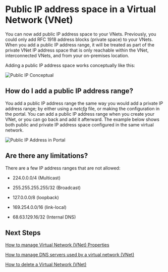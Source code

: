 <properties 
   pageTitle="How to use public IP addresses in a virtual network"
   description="Learn how to configure a virtual network to use public IP addresses"
   services="virtual-network"
   documentationCenter="na"
   authors="telmosampaio"
   manager="carmonm"
   editor="tysonn" />
<tags
	ms.service="virtual-network"
	ms.date="12/11/2015"
	wacn.date=""/>

# Public IP address space in a Virtual Network (VNet)

You can now add public IP address space to your VNets. Previously, you could only add RFC 1918 address blocks (private space) to your VNets. When you add a public IP address range, it will be treated as part of the private VNet IP address space that is only reachable within the VNet, interconnected VNets, and from your on-premises location.

Adding a public IP address space works conceptually like this:

![Public IP Conceptual](./media/virtual-networks-public-ip-within-vnet/IC775683.jpg)

## How do I add a public IP address range?

You add a public IP address range the same way you would add a private IP address range; by either using a *netcfg* file, or making the configuration in the portal. You can add a public IP address range when you create your VNet, or you can go back and add it afterward. The example below shows both public and private IP address space configured in the same virtual network.

![Public IP Address in Portal](./media/virtual-networks-public-ip-within-vnet/IC775684.png)

## Are there any limitations?

There are a few IP address ranges that are not allowed:

- 224.0.0.0/4 (Multicast)

- 255.255.255.255/32 (Broadcast)

- 127.0.0.0/8 (loopback)

- 169.254.0.0/16 (link-local)

- 68.63.129.16/32 (Internal DNS)

## Next Steps

[How to manage Virtual Network (VNet) Properties](/documentation/articles/virtual-networks-settings)

[How to manage DNS servers used by a virtual network (VNet)](/documentation/articles/virtual-networks-manage-dns-in-vnet)

[How to delete a Virtual Network (VNet)](/documentation/articles/virtual-networks-delete-vnet)